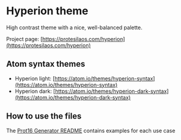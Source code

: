 # Hyperion theme

High contrast theme with a nice, well-balanced palette.

Project page: [https://protesilaos.com/hyperion](https://protesilaos.com/hyperion)

## Atom syntax themes

- Hyperion light: [https://atom.io/themes/hyperion-syntax](https://atom.io/themes/hyperion-syntax)
- Hyperion dark: [https://atom.io/themes/hyperion-dark-syntax](https://atom.io/themes/hyperion-dark-syntax)

## How to use the files

The [Prot16 Generator README](https://github.com/protesilaos/prot16-generator) contains examples for each use case
